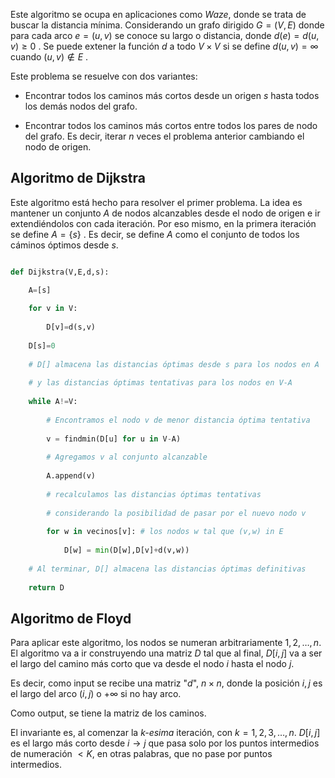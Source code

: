 
Este algoritmo se ocupa en aplicaciones como *Waze*, donde se trata de buscar la distancia mínima. Considerando un grafo dirigido $G=(V,E)$ donde para cada arco $e=(u,v)$ se conoce su largo o distancia, donde $d(e)=d(u,v)\geq 0$ . Se puede extener la función $d$ a todo $V\times V$ si se define $d(u,v)=\infty$ cuando $(u,v)\notin E$ .

Este problema se resuelve con dos variantes: 

- Encontrar todos los caminos más cortos desde un origen $s$ hasta todos los demás nodos del grafo. 

- Encontrar todos los caminos más cortos entre todos los pares de nodo del grafo. Es decir, iterar $n$ veces el problema anterior cambiando el nodo de origen. 

## Algoritmo de Dijkstra 

Este algoritmo está hecho para resolver el primer problema. La idea es mantener un conjunto $A$ de nodos alcanzables desde el nodo de origen e ir extendiéndolos con cada iteración. Por eso mismo, en la primera iteración se define $A=\lbrace s\rbrace$ . Es decir, se define $A$ como el conjunto de todos los cáminos óptimos desde $s$. 

```python 

def Dijkstra(V,E,d,s):

	A=[s]
	
	for v in V:
	
		D[v]=d(s,v)
	
	D[s]=0
	
	# D[] almacena las distancias óptimas desde s para los nodos en A
	
	# y las distancias óptimas tentativas para los nodos en V-A
	
	while A!=V:
	
		# Encontramos el nodo v de menor distancia óptima tentativa
		
		v = findmin(D[u] for u in V-A)
		
		# Agregamos v al conjunto alcanzable
		
		A.append(v)
		
		# recalculamos las distancias óptimas tentativas
		
		# considerando la posibilidad de pasar por el nuevo nodo v
		
		for w in vecinos[v]: # los nodos w tal que (v,w) in E
		
			D[w] = min(D[w],D[v]+d(v,w))
		
	# Al terminar, D[] almacena las distancias óptimas definitivas
	
	return D
```

## Algoritmo de Floyd 

Para aplicar este algoritmo, los nodos se numeran arbitrariamente $1,2,\dots,n$. El algoritmo va a ir construyendo una matriz $D$ tal que al final, $D[i,j]$ va a ser el largo del camino más corto que va desde el nodo $i$ hasta el nodo $j$. 

Es decir, como input se recibe una matriz "$d$",  $n\times n$, donde la posición $i,j$ es el largo del arco $(i,j)$ o $+\infty$ si no hay arco. 

Como output, se tiene la matriz de los caminos. 

El invariante es, al comenzar la *k-esima* iteración, con $k=1,2,3,\dots,n$. $D[i,j]$ es el largo más corto desde $i\to j$ que pasa solo por los puntos intermedios de numeración $<K$, en otras palabras, que no pase por puntos intermedios.  
